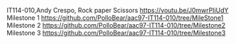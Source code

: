 IT114-010,Andy Crespo, Rock paper Scissors
https://youtu.be/J0mwrPIiUdY
Milestone 1 https://github.com/PolloBear/aac97-IT114-010/tree/MileStone1
Milestone 2 https://github.com/PolloBear/aac97-IT114-010/tree/Milestone2
Milestone 3 https://github.com/PolloBear/aac97-IT114-010/tree/Milestone3
